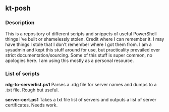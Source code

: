 ## kt-posh

### Description
This is a repository of different scripts and snippets of useful PowerShell things I've built or shamelessly stolen.
Credit where I can remember it. I may have things I stole that I don't remember where I got them from. 
I am a sysadmin and kept this stuff around for use, but practicality prevailed over strict documentation/sourcing.
Some of this stuff is super common, no apologies here. I am using this mostly as a personal resource.

### List of scripts
**rdg-to-serverlist.ps1**
Parses a .rdg file for server names and dumps to a .txt file. Rough but useful.

**server-cert.ps1**
Takes a txt file list of servers and outputs a list of server certificates. Needs work.
